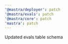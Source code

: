 ```yaml
---
'@mastra/deployer': patch
'@mastra/evals': patch
'@mastra/core': patch
'mastra': patch
---
```


Updated evals table schema
